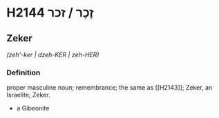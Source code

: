 # H2144 זֶכֶר / זכר

## Zeker

_(zeh'-ker | dzeh-KER | zeh-HER)_

### Definition

proper masculine noun; remembrance; the same as [[H2143]]; Zeker, an Israelite; Zeker.

- a Gibeonite
